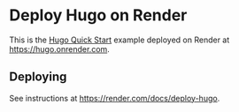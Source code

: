 # Deploy Hugo on Render

This is the [Hugo Quick Start](https://gohugo.io/getting-started/quick-start/) example deployed on Render at https://hugo.onrender.com.

## Deploying

See instructions at https://render.com/docs/deploy-hugo.
